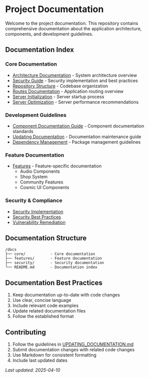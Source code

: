 
# Project Documentation

Welcome to the project documentation. This repository contains comprehensive documentation about the application architecture, components, and development guidelines.

## Documentation Index

### Core Documentation
- [Architecture Documentation](ARCHITECTURE.md) - System architecture overview
- [Security Guide](SECURITY_GUIDE.md) - Security implementation and best practices
- [Repository Structure](REPOSITORY_STRUCTURE.md) - Codebase organization
- [Routes Documentation](ROUTES.md) - Application routing overview
- [Server Initialization](SERVER_INITIALIZATION.md) - Server startup process
- [Server Optimization](SERVER_OPTIMIZATION.md) - Server performance recommendations

### Development Guidelines
- [Component Documentation Guide](COMPONENT_DOCUMENTATION_GUIDE.md) - Component documentation standards
- [Updating Documentation](UPDATING_DOCUMENTATION.md) - Documentation maintenance guide
- [Dependency Management](DEPENDENCY_MANAGEMENT.md) - Package management guidelines

### Feature Documentation
- [Features](features/) - Feature-specific documentation
  - Audio Components
  - Shop System
  - Community Features
  - Cosmic UI Components

### Security & Compliance
- [Security Implementation](reports/security_implementation_report.md)
- [Security Best Practices](reports/security_best_practices_guide.md)
- [Vulnerability Remediation](reports/vulnerability_remediation_plan.md)

## Documentation Structure

```
/docs
├── core/           - Core documentation
├── features/       - Feature documentation
├── security/       - Security documentation
└── README.md       - Documentation index
```

## Documentation Best Practices

1. Keep documentation up-to-date with code changes
2. Use clear, concise language
3. Include relevant code examples
4. Update related documentation files
5. Follow the established format

## Contributing

1. Follow the guidelines in [UPDATING_DOCUMENTATION.md](UPDATING_DOCUMENTATION.md)
2. Submit documentation changes with related code changes
3. Use Markdown for consistent formatting
4. Include last updated dates

*Last updated: 2025-04-10*
